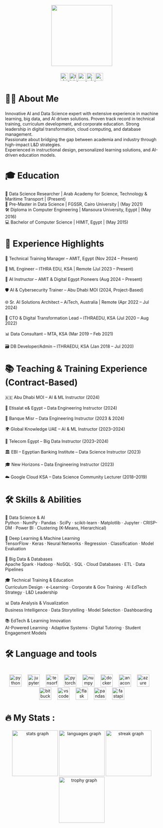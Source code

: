 <div align="center">
  <img height="200" src="https://media3.giphy.com/media/v1.Y2lkPTc5MGI3NjExYXN0ZmsxMGwxMTVhNTR3YXprb21uaHp4dWRlZG5wbWY0em1ibjd6aCZlcD12MV9pbnRlcm5hbF9naWZfYnlfaWQmY3Q9cw/qti7dqPfb9OoobeACS/giphy.gif"  />
</div>

###

<div align="center">
  <a href="http://devgomaa.com/" target="_blank">
    <img src="https://img.shields.io/static/v1?message=web%20site%20&logo=dribbble&label=&color=ssss&logoColor=white&labelColor=&style=for-the-badge" height="25" alt="dribbble logo"  />
  </a>
  <a href="https://www.linkedin.com/in/devgomaa/" target="_blank">
    <img src="https://img.shields.io/static/v1?message=LinkedIn&logo=linkedin&label=&color=0077B5&logoColor=white&labelColor=&style=for-the-badge" height="25" alt="linkedin logo"  />
  </a>
  <a href="https://www.youtube.com/@devgomaa" target="_blank">
    <img src="https://img.shields.io/static/v1?message=Youtube&logo=youtube&label=&color=FF0000&logoColor=white&labelColor=&style=for-the-badge" height="25" alt="youtube logo"  />
  </a>
  <a href="https://wa.me/201143300459" target="_blank">
    <img src="https://img.shields.io/static/v1?message=Whatsapp&logo=whatsapp&label=&color=25D366&logoColor=white&labelColor=&style=for-the-badge" height="25" alt="whatsapp logo"  />
  </a>
  <a href="info@devgomaa.com" target="_blank">
    <img src="https://img.shields.io/static/v1?message=Outlook&logo=microsoft-outlook&label=&color=0078D4&logoColor=white&labelColor=&style=for-the-badge" height="25" alt="microsoft-outlook logo"  />
  </a>
</div>

###

<h1 align="left">👩‍💻  About Me</h1>

###

<h3 align="left"></h3>

###

<p align="left">Innovative AI and Data Science expert with extensive experience in machine learning, big data, and AI driven solutions. Proven track record in technical training, curriculum development, and corporate education. Strong leadership in digital transformation, cloud computing, and database management. <br>Passionate about bridging the gap between academia and industry through high-impact L&D strategies. <br>Experienced in instructional design, personalized learning solutions, and AI-driven education models.</p>

###

<h1 align="left">🎓 Education</h1>

###

<p align="left">🎯 Data Science Researcher | Arab Academy for Science, Technology & Maritime Transport | (Present)<br>🧠 Pre-Master in Data Science | FGSSR, Cairo University | (May 2021)<br>🛠️ Diploma in Computer Engineering | Mansoura University, Egypt | (May 2016)<br>💻 Bachelor of Computer Science | HIMIT, Egypt | (May 2015)</p>

###

<h1 align="left">💼 Experience Highlights</h1>

###

<p align="left">🧠 Technical Training Manager – AMIT, Egypt (Nov 2024 – Present)<br><br>🤖 ML Engineer – ITHRA EDU, KSA | Remote (Jul 2023 – Present)<br><br>📘 AI Instructor – AMIT & Digital Egypt Pioneers (Aug 2024 – Present)<br><br>🛡️ AI & Cybersecurity Trainer – Abu Dhabi MOI (2024, Project-Based)<br><br>🌐 Sr. AI Solutions Architect – AiTech, Australia | Remote (Apr 2022 – Jul 2024)<br><br>🚀 CTO & Digital Transformation Lead – ITHRAEDU, KSA (Jul 2020 – Aug 2022)<br><br>📊 Data Consultant – MTA, KSA (Mar 2019 – Feb 2021)<br><br>🗃️ DB Developer/Admin – ITHRAEDU, KSA (Jan 2018 – Jul 2020)</p>

###

<h1 align="left">📚 Teaching & Training Experience (Contract-Based)</h1>

###

<p align="left">🇦🇪 Abu Dhabi MOI – AI & ML Instructor (2024)<br><br>📡 Etisalat e& Egypt – Data Engineering Instructor (2024)<br><br>🏦 Banque Misr – Data Engineering Instructor (2023 & 2024)<br><br>🌍 Global Knowledge UAE – AI & ML Instructor (2023–2024)<br><br>📶 Telecom Egypt – Big Data Instructor (2023–2024)<br><br>🏛️ EBI – Egyptian Banking Institute – Data Science Instructor (2023)<br><br>🎓 New Horizons – Data Engineering Instructor (2023)<br><br>☁️ Google Cloud KSA – Data Science Community Lecturer (2018–2019)</p>

###

<h1 align="left">🛠️ Skills & Abilities</h1>

###

<p align="left">🤖 Data Science & AI<br>Python · NumPy · Pandas · SciPy · scikit-learn · Matplotlib · Jupyter · CRISP-DM · Power BI · Clustering (K-Means, Hierarchical)<br><br>🧠 Deep Learning & Machine Learning<br>TensorFlow · Keras · Neural Networks · Regression · Classification · Model Evaluation<br><br>💾 Big Data & Databases<br>Apache Spark · Hadoop · NoSQL · SQL · Cloud Databases · ETL · Data Pipelines<br><br>🎓 Technical Training & Education<br>Curriculum Design · e-Learning · Corporate & Gov Training · AI EdTech Strategy · L&D Leadership<br><br>📊 Data Analysis & Visualization<br>Business Intelligence · Data Storytelling · Model Selection · Dashboarding<br><br>📚 EdTech & Learning Innovation<br>AI-Powered Learning · Adaptive Systems · Digital Tutoring · Student Engagement Models</p>

###

<h1 align="left">🛠 Language and tools</h1>

###

<br clear="both">

<div align="center">
  <img src="https://cdn.jsdelivr.net/gh/devicons/devicon/icons/python/python-original.svg" height="40" alt="python logo"  />
  <img width="12" />
  <img src="https://cdn.jsdelivr.net/gh/devicons/devicon/icons/jupyter/jupyter-original.svg" height="40" alt="jupyter logo"  />
  <img width="12" />
  <img src="https://cdn.jsdelivr.net/gh/devicons/devicon/icons/tensorflow/tensorflow-original.svg" height="40" alt="tensorflow logo"  />
  <img width="12" />
  <img src="https://cdn.jsdelivr.net/gh/devicons/devicon/icons/pytorch/pytorch-original.svg" height="40" alt="pytorch logo"  />
  <img width="12" />
  <img src="https://cdn.jsdelivr.net/gh/devicons/devicon/icons/numpy/numpy-original.svg" height="40" alt="numpy logo"  />
  <img width="12" />
  <img src="https://cdn.jsdelivr.net/gh/devicons/devicon/icons/docker/docker-plain-wordmark.svg" height="40" alt="docker logo"  />
  <img width="12" />
  <img src="https://cdn.jsdelivr.net/gh/devicons/devicon/icons/anaconda/anaconda-original.svg" height="40" alt="anaconda logo"  />
  <img width="12" />
  <img src="https://cdn.jsdelivr.net/gh/devicons/devicon/icons/azure/azure-original.svg" height="40" alt="azure logo"  />
  <img width="12" />
  <img src="https://cdn.jsdelivr.net/gh/devicons/devicon/icons/bitbucket/bitbucket-original.svg" height="40" alt="bitbucket logo"  />
  <img width="12" />
  <img src="https://cdn.jsdelivr.net/gh/devicons/devicon/icons/vscode/vscode-original.svg" height="40" alt="vscode logo"  />
  <img width="12" />
  <img src="https://cdn.jsdelivr.net/gh/devicons/devicon/icons/flask/flask-original.svg" height="40" alt="flask logo"  />
  <img width="12" />
  <img src="https://cdn.jsdelivr.net/gh/devicons/devicon/icons/pandas/pandas-original.svg" height="40" alt="pandas logo"  />
  <img width="12" />
  <img src="https://cdn.jsdelivr.net/gh/devicons/devicon/icons/fastapi/fastapi-original.svg" height="40" alt="fastapi logo"  />
</div>

###

<h1 align="left">🔥   My Stats :</h1>

###

<div align="center">
  <img src="https://github-readme-stats.vercel.app/api?username=devgomaa&hide_title=false&hide_rank=false&show_icons=true&include_all_commits=true&count_private=true&disable_animations=true&theme=gruvbox_light&locale=en&hide_border=false&order=1" height="150" alt="stats graph"  />
  <img src="https://github-readme-stats.vercel.app/api/top-langs?username=devgomaa&locale=en&hide_title=false&layout=compact&card_width=320&langs_count=7&theme=gruvbox_light&hide_border=false&order=2" height="150" alt="languages graph"  />
  <img src="https://streak-stats.demolab.com?user=devgomaa&locale=en&mode=daily&theme=gruvbox_light&hide_border=false&border_radius=5&order=3" height="150" alt="streak graph"  />
  <img src="https://github-profile-trophy.vercel.app?username=devgomaa&theme=gruvbox&column=-1&row=1&margin-w=8&margin-h=8&no-bg=false&no-frame=false&order=4" height="150" alt="trophy graph"  />
</div>

###
